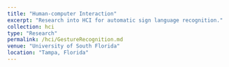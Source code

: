 ```yaml
---
title: "Human-computer Interaction"
excerpt: "Research into HCI for automatic sign language recognition."
collection: hci
type: "Research"
permalink: /hci/GestureRecognition.md
venue: "University of South Florida"
location: "Tampa, Florida"
---
```

